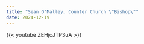 ```yaml
---
title: "Sean O'Malley, Counter Church \"Bishop\""
date: 2024-12-19
---
```


{{< youtube ZEHjcJTP3uA >}}
